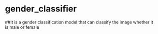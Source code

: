 # gender_classifier
##It is a gender classification model that can classify the image whether it is male or female
